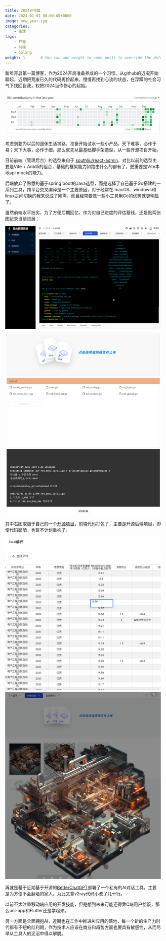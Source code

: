```yaml
---
title: 2024开年篇
date: 2024-01-01 00:00:00+0000
image: new_year.jpg
categories:
    - 生活
tags:
    - 开源
    - 前端
    - Golang
weight: 1       # You can add weight to some posts to override the default sorting (date descending)
---
```


新年开启第一篇博客，作为2024开局准备养成的一个习惯。从github的近况开始聊起，近期把荒废已久的代码再捡起来，慢慢再找到心流的状态，在浮躁的社会习气下找回自我，权把2024当作修心的起始。

![](github.jpg)

考虑到要为以后的退休生活铺路，准备开始试水一些小产品。天下难事，必作于易；天下大事，必作于细。那么就先从最基础脚手架选型，从一些开源项目开始。

目前前端（管理后台）的选型来自于 [southliu/react-admin](https://github.com/southliu/react-admin)，对比以前的选型主要是Vite + Antd5的组合，基础的框架能力如路由什么的都有了，更重要是Vite本地api mock的能力。

后端放弃了熟悉的基于spring boot的Java选型，而是选择了自己基于Go搭建的一系列工具，跨平台交叉编译是一个主要原因，对于经常在 macOS、windows和linux之间切换的我来说成了刚需。而且经常要做一些小工具用Go的优势就更明显了。

虽然前端水平拙劣，为了方便后期回忆，作为对自己进度的评估基线，还是贴两张图记录当前进展：

![](terminal.png) ![](deploy.jpg) 

其中右图取自于自己的一个[开源项目](https://github.com/raoqu/deploy_go)，前端代码打包了，主要是开源后端项目，即使代码鄙陋，也暂不计划重构了。

![](excel.jpg) ![](imgback.jpg)

再就是基于近期基于开源的[BetterChatGPT](https://github.com/ztjhz/BetterChatGPT)部署了一个私有的AI对话工具，主要是为方便不会翻墙的家人，为此又拿v2ray代码小改了几十行。

以前不太注重移动端应用的开发技能，但是想到未来可能还得靠C端用户恰饭，那么uni-app和Flutter还是学起来。

另一方面是全面拥抱AI，近期也在工作中推进AI应用的落地，每一个新的生产力时代都有不短的红利期，作为技术人应该在商业和趋势方面也要具有敏感性，从而尽早从工具人的泥沼中得以解脱。